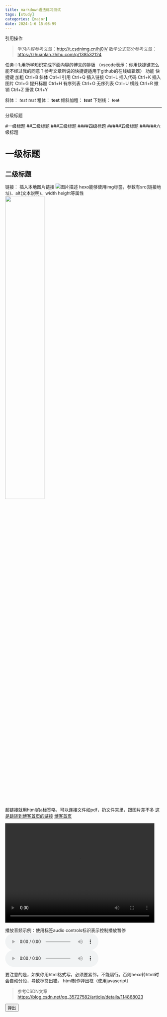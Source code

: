 ```yaml
---
title: markdown语法练习测试
tags: [study]
categories: [major]
date: 2024-1-6 15:08:99
---
```

引用操作
>学习内容参考文章：<http://t.csdnimg.cn/hj0lV>
>数学公式部分参考文章：<https://zhuanlan.zhihu.com/p/138532124>

~~任务：1.用所学知识完成下面内容的博文的排版~~
（vscode表示：你用快捷键怎么能不经过我的同意？参考文章所说的快捷键适用于github的在线编辑器）
功能        快捷键
加粗        Ctrl+B
斜体        Ctrl+I 
引用        Ctrl+Q
插入链接    Ctrl+L
插入代码    Ctrl+K
插入图片    Ctrl+G
提升标题    Ctrl+H
有序列表    Ctrl+O
无序列表    Ctrl+U
横线        Ctrl+R
撤销        Ctrl+Z
重做        Ctrl+Y

斜体：  *test* _test_
粗体：  **test**
倾斜加粗：  ***test***
下划线：    ~~test~~

---

分级标题

#一级标题
##二级标题
###三级标题
####四级标题
#####五级标题
######六级标题

一级标题
===
二级标题
---

链接：
插入本地图片链接
![图片描述]()
hexo能够使用img标签，参数有src(链接地址)、alt(文本说明)、width height等属性
<img src="001.png" width="50%" hegiht="auto">

超链接就用html的a标签咯，可以连接文件如pdf，扔文件夹里，跟图片差不多
<a href="https://mys109hqj.github.io/">这是跳转到博客首页的链接</a>
[博客首页](https://mys109hqj.github.io/ "博客首页")

<video width="480" height="320" controls>
<source src="part01-02版修正.mp4">
</video>

播放音频示例：使用标签audio controls标识表示控制播放暂停
<audio controls>
  <source src="002.wav">
  您的浏览器不支持 audio 元素。
</audio>
<audio controls src="003.wav">您的浏览器不支持 audio 元素。</audio>

要注意的是，如果你用html格式写，必须要紧邻，不能隔行。否则hexo转html时会自动分段，导致标签出错。
html制作弹出框（使用javascript）
>参考CSDN文章<https://blog.csdn.net/qq_35727582/article/details/114868023>
<head>

  <style>
  /* 遮罩层 */
  #overlay {
    position: fixed;
    left: 0px;
    top: 0px;
    width: 100%;
    height: 100%;
    font-size: 16px;
    /* IE9以下不支持rgba模式 */
    background-color: rgba(0, 0, 0, 0.5);
    /* 兼容IE8及以下 */
    filter: progid:DXImageTransform.Microsoft.gradient(startColorstr=#7f000000,endColorstr=#7f000000);
    display: none;
  }
  /* 弹出框主体 */
  .popup {
    background-color: #ffffff;
    max-width: 400px;
    min-width: 200px;
    height: 240px;
    border-radius: 5px;
    margin: 100px auto;
    text-align: center;
  }
  /* 弹出框的标题 */
  .popup_title {
    height: 60px;
    line-height: 60px;
    border-bottom: solid 1px #cccccc;
  }
  /* 弹出框的内容 */
  .popup_content {
    height: 50px;
    line-height: 50px;
    padding: 15px 20px;
  }
  /* 弹出框的按钮栏 */
  .popup_btn {
    padding-bottom: 10px;
  }
  /* 弹出框的按钮 */
  .popup_btn button {
    color: #778899;
    width: 40%;
    height: 40px;
    cursor: pointer;
    border: solid 1px #cccccc;
    border-radius: 5px;
    margin: 5px 10px;
    color: #ffffff;
    background-color: #337ab7;
  }
  </style>
</head>
<body>
  <button id="showPopup" onclick="showPopup()">弹出</button>
  <div id="overlay">
    <div class="popup">
      <p class="popup_title">提示</p>
      <p class="popup_content">学会制作弹出框了吗？</p>
      <div class="popup_btn">
        <button class="cancelBtn" onclick="hidePopup()">取消</button>
        <button class="confirmBtn" onclick="hidePopup()">确认</button>
      </div>
    </div>
  </div>
<script>
  function showPopup(){
    var overlay = document.getElementById("overlay");
    overlay.style.display = "block";
  }
  function hidePopup(){
    var overlay = document.getElementById("overlay");
    overlay.style.display = "none";
  }
  </script>
</body>